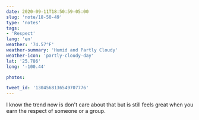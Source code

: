 ```yaml
---
date: 2020-09-11T18:50:59-05:00
slug: 'note/18-50-49'
type: 'notes'
tags:
- 'Respect'
lang: 'en'
weather: '74.57°F'
weather-summary: 'Humid and Partly Cloudy'
weather-icon: 'partly-cloudy-day'
lat: '25.786'
long: '-100.44'

photos:

tweet_id: '1304568136549707776'
---
```

I know the trend now is don't care about that but is still feels great when you earn the respect of someone or a group. 